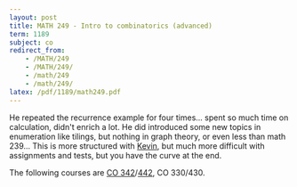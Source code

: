 ```yaml
---
layout: post
title: MATH 249 - Intro to combinatorics (advanced)
term: 1189
subject: co
redirect_from:
    - /MATH/249
    - /MATH/249/
    - /math/249
    - /math/249/
latex: /pdf/1189/math249.pdf
---
```


He repeated the recurrence example for four times... spent so much time on calculation, didn't enrich a lot. He did introduced some new topics in enumeration like tilings, but nothing in graph theory, or even less than math 239... This is more structured with [Kevin](http://www.math.uwaterloo.ca/~kpurbhoo/), but much more difficult with assignments and tests, but you have the curve at the end.


The following courses are [CO 342](/co/342)/[442](/co/442), CO 330/430.
